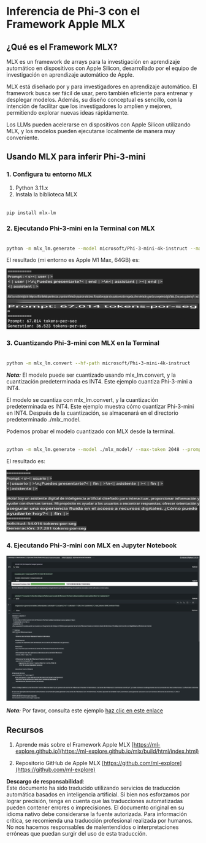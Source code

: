 # **Inferencia de Phi-3 con el Framework Apple MLX**

## **¿Qué es el Framework MLX?**

MLX es un framework de arrays para la investigación en aprendizaje automático en dispositivos con Apple Silicon, desarrollado por el equipo de investigación en aprendizaje automático de Apple.

MLX está diseñado por y para investigadores en aprendizaje automático. El framework busca ser fácil de usar, pero también eficiente para entrenar y desplegar modelos. Además, su diseño conceptual es sencillo, con la intención de facilitar que los investigadores lo amplíen y mejoren, permitiendo explorar nuevas ideas rápidamente.

Los LLMs pueden acelerarse en dispositivos con Apple Silicon utilizando MLX, y los modelos pueden ejecutarse localmente de manera muy conveniente.

## **Usando MLX para inferir Phi-3-mini**

### **1. Configura tu entorno MLX**

1. Python 3.11.x  
2. Instala la biblioteca MLX  

```bash

pip install mlx-lm

```

### **2. Ejecutando Phi-3-mini en la Terminal con MLX**

```bash

python -m mlx_lm.generate --model microsoft/Phi-3-mini-4k-instruct --max-token 2048 --prompt  "<|user|>\nCan you introduce yourself<|end|>\n<|assistant|>"

```

El resultado (mi entorno es Apple M1 Max, 64GB) es:

![Terminal](../../../../../translated_images/01.0d0f100b646a4e4c4f1cd36c1a05727cd27f1e696ed642c06cf6e2c9bbf425a4.es.png)

### **3. Cuantizando Phi-3-mini con MLX en la Terminal**

```bash

python -m mlx_lm.convert --hf-path microsoft/Phi-3-mini-4k-instruct

```

***Nota:*** El modelo puede ser cuantizado usando mlx_lm.convert, y la cuantización predeterminada es INT4. Este ejemplo cuantiza Phi-3-mini a INT4.

El modelo se cuantiza con mlx_lm.convert, y la cuantización predeterminada es INT4. Este ejemplo muestra cómo cuantizar Phi-3-mini en INT4. Después de la cuantización, se almacenará en el directorio predeterminado ./mlx_model.

Podemos probar el modelo cuantizado con MLX desde la terminal.

```bash

python -m mlx_lm.generate --model ./mlx_model/ --max-token 2048 --prompt  "<|user|>\nCan you introduce yourself<|end|>\n<|assistant|>"

```

El resultado es:

![INT4](../../../../../translated_images/02.04e0be1f18a90a58ad47e0c9d9084ac94d0f1a8c02fa707d04dd2dfc7e9117c6.es.png)

### **4. Ejecutando Phi-3-mini con MLX en Jupyter Notebook**

![Notebook](../../../../../translated_images/03.0cf0092fe143357656bb5a7bc6427c41d8528d772d38a82d0b2693e2a3eeb16e.es.png)

***Nota:*** Por favor, consulta este ejemplo [haz clic en este enlace](../../../../../code/03.Inference/MLX/MLX_DEMO.ipynb)

## **Recursos**

1. Aprende más sobre el Framework Apple MLX [https://ml-explore.github.io](https://ml-explore.github.io/mlx/build/html/index.html)

2. Repositorio GitHub de Apple MLX [https://github.com/ml-explore](https://github.com/ml-explore)

**Descargo de responsabilidad**:  
Este documento ha sido traducido utilizando servicios de traducción automática basados en inteligencia artificial. Si bien nos esforzamos por lograr precisión, tenga en cuenta que las traducciones automatizadas pueden contener errores o imprecisiones. El documento original en su idioma nativo debe considerarse la fuente autorizada. Para información crítica, se recomienda una traducción profesional realizada por humanos. No nos hacemos responsables de malentendidos o interpretaciones erróneas que puedan surgir del uso de esta traducción.